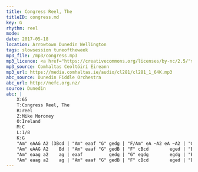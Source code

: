 ```yaml
---
title: Congress Reel, The
titleID: congress.md
key: G
rhythm: reel
mode:
date: 2017-05-18
location: Arrowtown Dunedin Wellington
tags: slowsession tuneoftheweek
mp3_file: /mp3/congress.mp3
mp3_licence: <a href="https://creativecommons.org/licenses/by-nc/2.5/">CC-BY-NC-2.5</a>
mp3_source: Comhaltas Ceoltóirí Éireann
mp3_url: https://media.comhaltas.ie/audio/cl281/cl281_1_64K.mp3
abc_source: Dunedin Fiddle Orchestra
abc_url: http://nefc.org.nz/
source: Dunedin
abc: |
    X:65
    T:Congress Reel, The
    R:reel
    Z:Mike Moroney
    O:Ireland
    M:C
    L:1/8
    K:G
    "Am" eAAG A2 (3Bcd | "Am" eaaf "G" gedg | "F/Am" eA ~A2 eA ~A2 | "G" BG ~G2       GABd |
    "Am" eAAG A2    Bd | "Am" eaaf "G" gedB | "F" cBcd        eged | "E/G" cABG "Am" A2 Bd :|
    "Am" eaag a2    ag | eaaf          gedg | "G" egdg        egdg | "Em" eaaf        gedg |
    "Am" eaag a2    ag | "Am" eaaf "G" gedB | "F" cBcd        eged | "E/G" cABG "Am" A2 Bd :|
---
```

